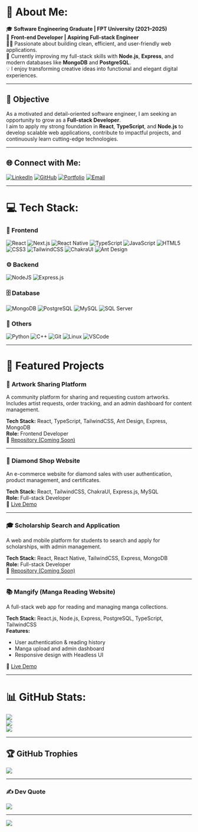 # 💫 About Me:
🎓 **Software Engineering Graduate | FPT University (2021–2025)**  
🌟 **Front-end Developer | Aspiring Full-stack Engineer**  
👨‍💻 Passionate about building clean, efficient, and user-friendly web applications.  
🚀 Currently improving my full-stack skills with **Node.js**, **Express**, and modern databases like **MongoDB** and **PostgreSQL**.  
💡 I enjoy transforming creative ideas into functional and elegant digital experiences.

---

## 🎯 Objective
As a motivated and detail-oriented software engineer, I am seeking an opportunity to grow as a **Full-stack Developer**.  
I aim to apply my strong foundation in **React**, **TypeScript**, and **Node.js** to develop scalable web applications, contribute to impactful projects, and continuously learn cutting-edge technologies.

---

## 🌐 Connect with Me:
[![LinkedIn](https://img.shields.io/badge/LinkedIn-%230077B5.svg?logo=linkedin&logoColor=white)](https://www.linkedin.com/in/dang-nguyen-568344357/)
[![GitHub](https://img.shields.io/badge/GitHub-100000?logo=github&logoColor=white)](https://github.com/NguyenDangK17)
[![Portfolio](https://img.shields.io/badge/Portfolio-%2312100E.svg?logo=About.me&logoColor=white)](https://thediamondshop.vercel.app/)
[![Email](https://img.shields.io/badge/Email-D14836?logo=gmail&logoColor=white)](mailto:dangnse17@gmail.com)

---

# 💻 Tech Stack:
### 💠 Frontend
![React](https://img.shields.io/badge/react-%2320232a.svg?style=for-the-badge&logo=react&logoColor=%2361DAFB)
![Next.js](https://img.shields.io/badge/next.js-%23000000.svg?style=for-the-badge&logo=nextdotjs&logoColor=white)
![React Native](https://img.shields.io/badge/react_native-%2302569B.svg?style=for-the-badge&logo=react&logoColor=white)
![TypeScript](https://img.shields.io/badge/typescript-%23007ACC.svg?style=for-the-badge&logo=typescript&logoColor=white)
![JavaScript](https://img.shields.io/badge/javascript-%23323330.svg?style=for-the-badge&logo=javascript&logoColor=%23F7DF1E)
![HTML5](https://img.shields.io/badge/html5-%23E34F26.svg?style=for-the-badge&logo=html5&logoColor=white)
![CSS3](https://img.shields.io/badge/css3-%231572B6.svg?style=for-the-badge&logo=css3&logoColor=white)
![TailwindCSS](https://img.shields.io/badge/tailwindcss-%2338B2AC.svg?style=for-the-badge&logo=tailwind-css&logoColor=white)
![ChakraUI](https://img.shields.io/badge/chakraui-%23319795.svg?style=for-the-badge&logo=chakraui&logoColor=white)
![Ant Design](https://img.shields.io/badge/ant%20design-%230170FE.svg?style=for-the-badge&logo=ant-design&logoColor=white)

### ⚙️ Backend
![NodeJS](https://img.shields.io/badge/node.js-6DA55F?style=for-the-badge&logo=node.js&logoColor=white)
![Express.js](https://img.shields.io/badge/express.js-%23404d59.svg?style=for-the-badge&logo=express&logoColor=%2361DAFB)

### 🗄️ Database
![MongoDB](https://img.shields.io/badge/mongodb-%234ea94b.svg?style=for-the-badge&logo=mongodb&logoColor=white)
![PostgreSQL](https://img.shields.io/badge/postgresql-%23316192.svg?style=for-the-badge&logo=postgresql&logoColor=white)
![MySQL](https://img.shields.io/badge/mysql-%2300f.svg?style=for-the-badge&logo=mysql&logoColor=white)
![SQL Server](https://img.shields.io/badge/SQL%20Server-CC2927?style=for-the-badge&logo=microsoftsqlserver&logoColor=white)

### 🧠 Others
![Python](https://img.shields.io/badge/python-%233776AB.svg?style=for-the-badge&logo=python&logoColor=white)
![C++](https://img.shields.io/badge/c++-%2300599C.svg?style=for-the-badge&logo=c%2B%2B&logoColor=white)
![Git](https://img.shields.io/badge/git-%23F05033.svg?style=for-the-badge&logo=git&logoColor=white)
![Linux](https://img.shields.io/badge/Linux-FCC624?style=for-the-badge&logo=linux&logoColor=black)
![VSCode](https://img.shields.io/badge/VS%20Code-0078d7.svg?style=for-the-badge&logo=visual-studio-code&logoColor=white)

---

# 📂 Featured Projects

### 🎨 **Artwork Sharing Platform**
A community platform for sharing and requesting custom artworks.  
Includes artist requests, order tracking, and an admin dashboard for content management.  

**Tech Stack:** React, TypeScript, TailwindCSS, Ant Design, Express, MongoDB  
**Role:** Frontend Developer  
🔗 [Repository (Coming Soon)](#)

---

### 💎 **Diamond Shop Website**
An e-commerce website for diamond sales with user authentication, product management, and certificates.  

**Tech Stack:** React, TailwindCSS, ChakraUI, Express.js, MySQL  
**Role:** Full-stack Developer  
🔗 [Live Demo](https://thediamondshop.vercel.app/)

---

### 🎓 **Scholarship Search and Application**
A web and mobile platform for students to search and apply for scholarships, with admin management.  

**Tech Stack:** React, React Native, TailwindCSS, Express, MongoDB  
**Role:** Full-stack Developer  
🔗 [Repository (Coming Soon)](#)

---

### 📚 **Mangify (Manga Reading Website)**
A full-stack web app for reading and managing manga collections.  

**Tech Stack:** React.js, Node.js, Express, PostgreSQL, TypeScript, TailwindCSS  
**Features:**
- User authentication & reading history  
- Manga upload and admin dashboard  
- Responsive design with Headless UI  

🔗 [Live Demo](https://mangify-vn.vercel.app/)

---

# 📊 GitHub Stats:
![](https://github-readme-stats.vercel.app/api?username=NguyenDangK17&theme=tokyonight&hide_border=false&include_all_commits=true&count_private=true)<br/>
![](https://github-readme-streak-stats.herokuapp.com/?user=NguyenDangK17&theme=tokyonight&hide_border=false)<br/>
![](https://github-readme-stats.vercel.app/api/top-langs/?username=NguyenDangK17&theme=tokyonight&hide_border=false&layout=compact)

---

## 🏆 GitHub Trophies
![](https://github-profile-trophy.vercel.app/?username=NguyenDangK17&theme=radical&no-frame=false&no-bg=true&margin-w=4)

---

### ✍️ Dev Quote
![](https://quotes-github-readme.vercel.app/api?type=horizontal&theme=radical)

---

[![](https://visitcount.itsvg.in/api?id=NguyenDangK17&icon=0&color=0)](https://visitcount.itsvg.in)
